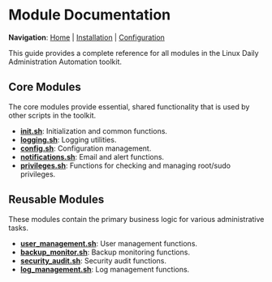 # Module Documentation

**Navigation**: [Home](../README.md) | [Installation](installation.md) | [Configuration](configuration.md)

This guide provides a complete reference for all modules in the Linux Daily Administration Automation toolkit.

## Core Modules

The core modules provide essential, shared functionality that is used by other scripts in the toolkit.

-   **[init.sh](../core/lib/init.sh)**: Initialization and common functions.
-   **[logging.sh](../core/lib/logging.sh)**: Logging utilities.
-   **[config.sh](../core/lib/config.sh)**: Configuration management.
-   **[notifications.sh](../core/lib/notifications.sh)**: Email and alert functions.
-   **[privileges.sh](../core/lib/privileges.sh)**: Functions for checking and managing root/sudo privileges.

## Reusable Modules

These modules contain the primary business logic for various administrative tasks.

-   **[user_management.sh](../modules/users/user_management.sh)**: User management functions.
-   **[backup_monitor.sh](../modules/system/backup_monitor.sh)**: Backup monitoring functions.
-   **[security_audit.sh](../modules/system/security_audit.sh)**: Security audit functions.
-   **[log_management.sh](../modules/system/log_management.sh)**: Log management functions.
